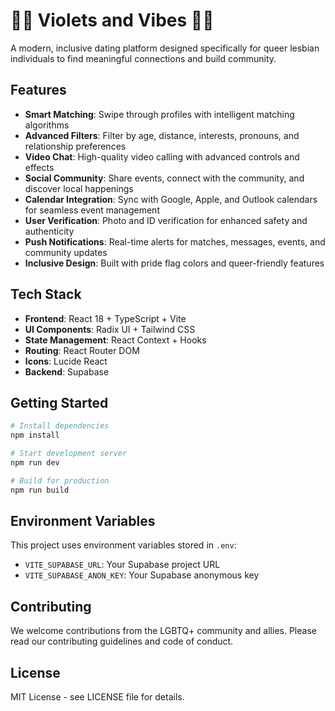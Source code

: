 # 🌈💜 Violets and Vibes 💜🌈

A modern, inclusive dating platform designed specifically for queer lesbian individuals to find meaningful connections and build community.

## Features

- **Smart Matching**: Swipe through profiles with intelligent matching algorithms
- **Advanced Filters**: Filter by age, distance, interests, pronouns, and relationship preferences
- **Video Chat**: High-quality video calling with advanced controls and effects
- **Social Community**: Share events, connect with the community, and discover local happenings
- **Calendar Integration**: Sync with Google, Apple, and Outlook calendars for seamless event management
- **User Verification**: Photo and ID verification for enhanced safety and authenticity
- **Push Notifications**: Real-time alerts for matches, messages, events, and community updates
- **Inclusive Design**: Built with pride flag colors and queer-friendly features

## Tech Stack

- **Frontend**: React 18 + TypeScript + Vite
- **UI Components**: Radix UI + Tailwind CSS
- **State Management**: React Context + Hooks
- **Routing**: React Router DOM
- **Icons**: Lucide React
- **Backend**: Supabase

## Getting Started

```bash
# Install dependencies
npm install

# Start development server
npm run dev

# Build for production
npm run build
```

## Environment Variables

This project uses environment variables stored in `.env`:

- `VITE_SUPABASE_URL`: Your Supabase project URL
- `VITE_SUPABASE_ANON_KEY`: Your Supabase anonymous key

## Contributing

We welcome contributions from the LGBTQ+ community and allies. Please read our contributing guidelines and code of conduct.

## License

MIT License - see LICENSE file for details.
